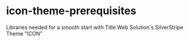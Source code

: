 icon-theme-prerequisites
========================

Libraries needed for a smooth start with Title Web Solution's SilverStripe Theme "ICON"
